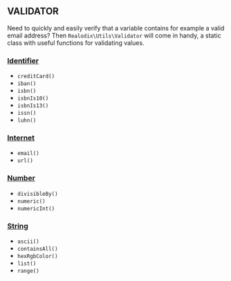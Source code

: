 VALIDATOR
---

Need to quickly and easily verify that a variable contains for example a valid email address? Then `Realodix\Utils\Validator` will come in handy, a static class with useful functions for validating values.


### [Identifier](/docs/ValidatorIdentifier.md)
- `creditCard()`
- `iban()`
- `isbn()`
- `isbnIs10()`
- `isbnIs13()`
- `issn()`
- `luhn()`

### [Internet](/docs/ValidatorInternet.md)
- `email()`
- `url()`

### [Number](/docs/ValidatorNumber.md)
- `divisibleBy()`
- `numeric()`
- `numericInt()`

### [String](/docs/ValidatorString.md)
- `ascii()`
- `containsAll()`
- `hexRgbColor()`
- `list()`
- `range()`
